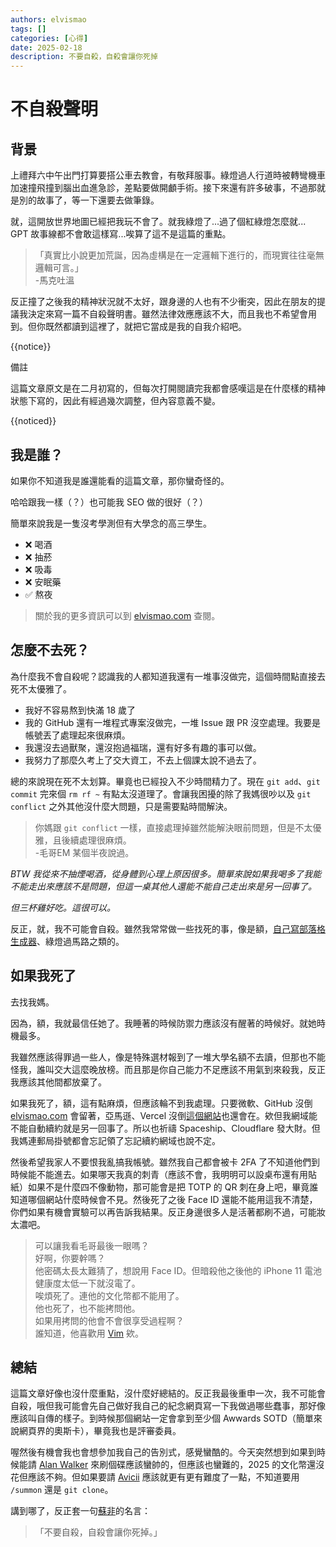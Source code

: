 ```yaml
---
authors: elvismao
tags: []
categories: [心得]
date: 2025-02-18
description: 不要自殺，自殺會讓你死掉
---
```


# 不自殺聲明

## 背景

上禮拜六中午出門打算要搭公車去教會，有敬拜服事。綠燈過人行道時被轉彎機車加速撞飛撞到腦出血進急診，差點要做開顱手術。接下來還有許多破事，不過那就是別的故事了，等一下還要去做筆錄。

就，這開放世界地圖已經把我玩不會了。就我綠燈了...過了個紅綠燈怎麼就... GPT 故事線都不會敢這樣寫...唉算了這不是這篇的重點。

> 「真實比小說更加荒誕，因為虛構是在一定邏輯下進行的，而現實往往毫無邏輯可言。」  
> -馬克吐溫

反正撞了之後我的精神狀況就不太好，跟身邊的人也有不少衝突，因此在朋友的提議我決定來寫一篇不自殺聲明書。雖然法律效應應該不大，而且我也不希望會用到。但你既然都讀到這裡了，就把它當成是我的自我介紹吧。

{{notice}}

備註

這篇文章原文是在二月初寫的，但每次打開閱讀完我都會感嘆這是在什麼樣的精神狀態下寫的，因此有經過幾次調整，但內容意義不變。

{{noticed}}

## 我是誰？

如果你不知道我是誰還能看的這篇文章，那你蠻奇怪的。

哈哈跟我一樣（？）也可能我 SEO 做的很好（？）

簡單來說我是一隻沒考學測但有大學念的高三學生。

- ❌ 喝酒
- ❌ 抽菸
- ❌ 吸毒
- ❌ 安眠藥
- ✅ 熬夜

> 關於我的更多資訊可以到 [elvismao.com](https://elvismao.com) 查閱。

## 怎麼不去死？

為什麼我不會自殺呢？認識我的人都知道我還有一堆事沒做完，這個時間點直接去死不太優雅了。

- 我好不容易熬到快滿 18 歲了
- 我的 GitHub 還有一堆程式專案沒做完，一堆 Issue 跟 PR 沒空處理。我要是帳號丟了處理起來很麻煩。
- 我還沒去過獸聚，還沒抱過福瑞，還有好多有趣的事可以做。
- 我努力了那麼久考上了交大資工，不去上個課太說不過去了。

總的來說現在死不太划算。畢竟也已經投入不少時間精力了。現在 `git add`、`git commit` 完來個 `rm rf ~` 有點太沒道理了。會讓我困擾的除了我媽很吵以及 `git conflict` 之外其他沒什麼大問題，只是需要點時間解決。

> 你媽跟 `git conflict` 一樣，直接處理掉雖然能解決眼前問題，但是不太優雅，且後續處理很麻煩。  
> -毛哥EM 某個半夜說過。

_BTW 我從來不抽煙喝酒，從身體到心理上原因很多。簡單來說如果我喝多了我能不能走出來應該不是問題，但這一桌其他人還能不能自己走出來是另一回事了。_

_但三杯雞好吃。這很可以。_

反正，就，我不可能會自殺。雖然我常常做一些找死的事，像是額，[自己寫部落格生成器](https://emtech.cc/p/emblog)、綠燈過馬路之類的。

## 如果我死了

去找我媽。

因為，額，我就最信任她了。我睡著的時候防禦力應該沒有醒著的時候好。就她時機最多。

我雖然應該得罪過一些人，像是特殊選材報到了一堆大學名額不去讀，但那也不能怪我，誰叫交大這麼晚放榜。而且那是你自己能力不足應該不用氣到來殺我，反正我應該其他間都放棄了。

如果我死了，額，這有點麻煩，但應該輪不到我處理。只要微軟、GitHub 沒倒 [elvismao.com](https://elvismao.com/) 會留著，亞馬遜、Vercel 沒倒[這個網站](https://emtech.cc/)也還會在。欸但我網域能不能自動續約就是另一回事了。所以也祈禱 Spaceship、Cloudflare 發大財。但我媽連郵局掛號都會忘記領了忘記續約網域也說不定。

然後希望我家人不要恨我亂搞我帳號。雖然我自己都會被卡 2FA 了不知道他們到時候能不能進去。如果哪天我真的刺青（應該不會，我明明可以設桌布還有用貼紙）如果不是什麼四不像動物，那可能會是把 TOTP 的 QR 刺在身上吧，畢竟誰知道哪個網站什麼時候會不見。然後死了之後 Face ID 還能不能用這我不清楚，你們如果有機會實驗可以再告訴我結果。反正身邊很多人是活著都刷不過，可能妝太濃吧。

> 可以讓我看毛哥最後一眼嗎？  
> 好啊，你要幹嗎？  
> 他密碼太長太難猜了，想說用 Face ID。但暗殺他之後他的 iPhone 11 電池健康度太低一下就沒電了。  
> 唉煩死了。連他的文化幣都不能用了。  
> 他也死了，也不能拷問他。  
> 如果用拷問的他會不會很享受過程啊？  
> 誰知道，他喜歡用 [Vim](https://zh.wikipedia.org/zh-tw/Vim) 欸。

## 總結

這篇文章好像也沒什麼重點，沒什麼好總結的。反正我最後重申一次，我不可能會自殺，哦但我可能會先自己做好我自己的紀念網頁寫一下我做過哪些蠢事，那好像應該叫自傳的樣子。到時候那個網站一定會拿到至少個 Awwards SOTD（簡單來說網頁界的奧斯卡），畢竟我也是評審委員。

喔然後有機會我也會想參加我自己的告別式，感覺蠻酷的。今天突然想到如果到時候能請 [Alan Walker](https://google.com/search?q=Alan%20Walker) 來刷個碟應該蠻帥的，但應該也蠻難的，2025 的文化幣還沒花但應該不夠。但如果要請 [Avicii](https://google.com/search?q=Avicii) 應該就更有更有難度了一點，不知道要用 `/summon` 還是 `git clone`。

講到哪了，反正套一句[蘇非](https://www.youtube.com/@ifeisu0402)的名言：

> 「不要自殺，自殺會讓你死掉。」
